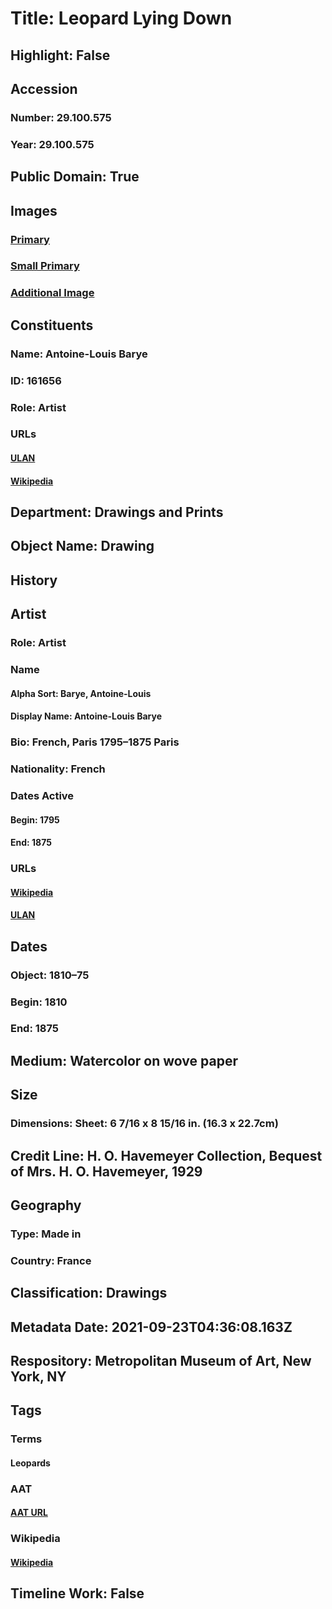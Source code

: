 # Title: Leopard Lying Down
## Highlight: False
## Accession
### Number: 29.100.575
### Year: 29.100.575
## Public Domain: True
## Images
### [Primary](https://images.metmuseum.org/CRDImages/dp/original/DP805135.jpg)
### [Small Primary](https://images.metmuseum.org/CRDImages/dp/web-large/DP805135.jpg)
### [Additional Image](https://images.metmuseum.org/CRDImages/dp/original/29.100.575.jpg)
## Constituents
### Name: Antoine-Louis Barye
### ID: 161656
### Role: Artist
### URLs
#### [ULAN](http://vocab.getty.edu/page/ulan/500007044)
#### [Wikipedia](https://www.wikidata.org/wiki/Q451489)
## Department: Drawings and Prints
## Object Name: Drawing
## History
## Artist
### Role: Artist
### Name
#### Alpha Sort: Barye, Antoine-Louis
#### Display Name: Antoine-Louis Barye
### Bio: French, Paris 1795–1875 Paris
### Nationality: French
### Dates Active
#### Begin: 1795
#### End: 1875
### URLs
#### [Wikipedia](https://www.wikidata.org/wiki/Q451489)
#### [ULAN](http://vocab.getty.edu/page/ulan/500007044)
## Dates
### Object: 1810–75
### Begin: 1810
### End: 1875
## Medium: Watercolor on wove paper
## Size
### Dimensions: Sheet: 6 7/16 x 8 15/16 in. (16.3 x 22.7cm)
## Credit Line: H. O. Havemeyer Collection, Bequest of Mrs. H. O. Havemeyer, 1929
## Geography
### Type: Made in
### Country: France
## Classification: Drawings
## Metadata Date: 2021-09-23T04:36:08.163Z
## Respository: Metropolitan Museum of Art, New York, NY
## Tags
### Terms
#### Leopards
### AAT
#### [AAT URL](http://vocab.getty.edu/page/aat/300310390)
### Wikipedia
#### [Wikipedia]()
## Timeline Work: False